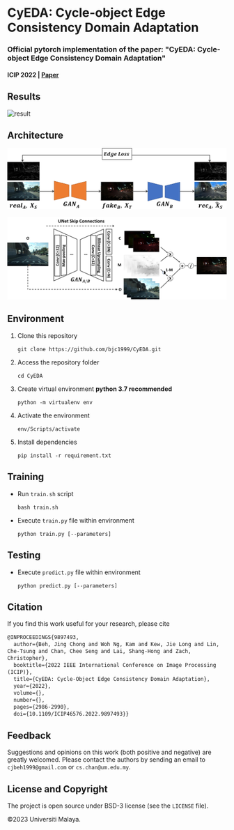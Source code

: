 # CyEDA: Cycle-object Edge Consistency Domain Adaptation

### Official pytorch implementation of the paper: "CyEDA: Cycle-object Edge Consistency Domain Adaptation"

#### ICIP 2022 | [Paper](https://ieeexplore.ieee.org/document/9897493) 

## Results
![result](imgs/val_result.png "result")

## Architecture
![overview](imgs/edge_loss.png "overview")


![gan](imgs/mask_unet.png "gan")

## Environment
1. Clone this repository
   ```
   git clone https://github.com/bjc1999/CyEDA.git
   ```

2. Access the repository folder
   ```
   cd CyEDA
   ```

3. Create virtual environment **python 3.7 recommended**
   ```
   python -m virtualenv env
   ```

4. Activate the environment
   ```
   env/Scripts/activate
   ```

5. Install dependencies
   ```
   pip install -r requirement.txt
   ```

## Training
- Run `train.sh` script
  ```
  bash train.sh
  ```

- Execute `train.py` file within environment
  ```
  python train.py [--parameters]
  ```

## Testing
- Execute `predict.py` file within environment
  ```
  python predict.py [--parameters]
  ```

## Citation
If you find this work useful for your research, please cite
```
@INPROCEEDINGS{9897493,
  author={Beh, Jing Chong and Woh Ng, Kam and Kew, Jie Long and Lin, Che-Tsung and Chan, Chee Seng and Lai, Shang-Hong and Zach, Christopher},
  booktitle={2022 IEEE International Conference on Image Processing (ICIP)}, 
  title={CyEDA: Cycle-Object Edge Consistency Domain Adaptation}, 
  year={2022},
  volume={},
  number={},
  pages={2986-2990},
  doi={10.1109/ICIP46576.2022.9897493}}
```

## Feedback
Suggestions and opinions on this work (both positive and negative) are greatly welcomed. Please contact the authors by sending an email to `cjbeh1999@gmail.com` or `cs.chan@um.edu.my`.

## License and Copyright
The project is open source under BSD-3 license (see the `LICENSE` file).

©2023 Universiti Malaya.
